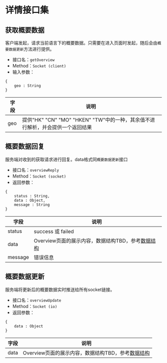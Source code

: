 # 详情接口集

## 获取概要数据
客户端发起，请求当前语言下的概要数据。只需要在进入页面时发起，随后会由`概要数据更新`方法进行提供。
* 接口名：`getOverview`
* Method：`Socket (client)`
* 输入参数：
```
{
    geo : String
}
```
| 字段 | 说明 |
| --- | --- |
| geo | 提供"HK" "CN" "MO" "HKEN" "TW"中的一种，其余值不进行解析，并会提供一个返回结果 |

## 概要数据回复
服务端对收到的获取请求进行回复。data格式同`概要数据更新`接口
* 接口名：`overviewReply`
* Method：`Socket (socket)`
* 返回参数：
```
{
    status : String,
    data : Object,
    message : String
}
```
| 字段 | 说明 |
| --- | --- |
| status | success 或 failed |
| data | Overview页面的展示内容，数据结构TBD，参考[数据结构](data.md) |
| message | 错误信息 |

## 概要数据更新
服务端将更新后的概要数据实时推送给所有socket链接。
* 接口名：`overviewUpdate`
* Method：`Socket (io)`
* 返回参数：
```
{
    data : Object
}
```
| 字段 | 说明 |
| --- | --- |
| data | Overview页面的展示内容，数据结构TBD，参考[数据结构](data.md) |